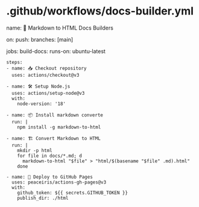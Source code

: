 # .github/workflows/docs-builder.yml
name: 📘 Markdown to HTML Docs Builders

on:
  push:
    branches: [main]

jobs:
  build-docs:
    runs-on: ubuntu-latest

    steps:
    - name: 📥 Checkout repository
      uses: actions/checkout@v3

    - name: 🛠 Setup Node.js
      uses: actions/setup-node@v3
      with:
        node-version: '18'

    - name: 📦 Install markdown converte
      run: |
        npm install -g markdown-to-html

    - name: 🏗 Convert Markdown to HTML
      run: |
        mkdir -p html
        for file in docs/*.md; d
          markdown-to-html "$file" > "html/$(basename "$file" .md).html"
        done

    - name: 🚀 Deploy to GitHub Pages
      uses: peaceiris/actions-gh-pages@v3
      with:
        github_token: ${{ secrets.GITHUB_TOKEN }}
        publish_dir: ./html
